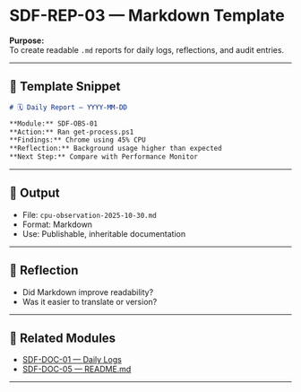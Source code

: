 

# SDF-REP-03 — Markdown Template

**Purpose:**  
To create readable `.md` reports for daily logs, reflections, and audit entries.

---

## 🧭 Template Snippet

```markdown
# 🗓️ Daily Report — YYYY-MM-DD

**Module:** SDF-OBS-01  
**Action:** Ran get-process.ps1  
**Findings:** Chrome using 45% CPU  
**Reflection:** Background usage higher than expected  
**Next Step:** Compare with Performance Monitor
```

---

## 📁 Output

- File: `cpu-observation-2025-10-30.md`  
- Format: Markdown  
- Use: Publishable, inheritable documentation

---

## 🧠 Reflection

- Did Markdown improve readability?  
- Was it easier to translate or version?

---

## 🔗 Related Modules

- [SDF-DOC-01 — Daily Logs](../Logs/2025-10-30/cpu-observation.md)  
- [SDF-DOC-05 — README.md](../README.md)



---
